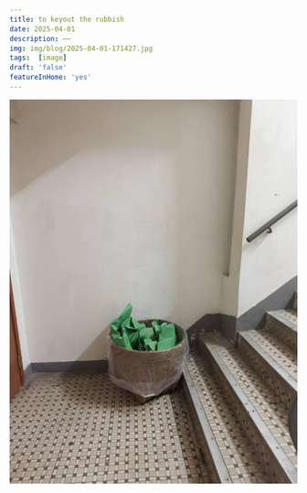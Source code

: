 ```yaml
---
title: to keyout the rubbish
date: 2025-04-01
description: ⋯⋯
img: img/blog/2025-04-01-171427.jpg
tags:  [image]
draft: 'false'
featureInHome: 'yes'
---
```


![Chroma key rubbish bin](/img/blog/2025-04-01-171427.jpg)